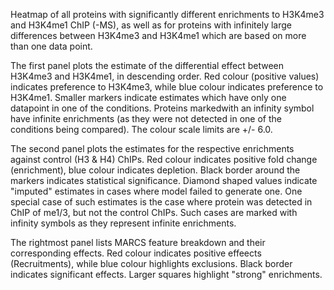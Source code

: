 

Heatmap of all proteins with significantly different enrichments to H3K4me3 and H3K4me1 ChIP (-MS),
as well as for proteins with infinitely large differences between H3K4me3 and H3K4me1 which are based on more than one data point.

The first panel plots the estimate of the differential effect between H3K4me3 and H3K4me1, in descending order.
Red colour (positive values) indicates preference to H3K4me3, while blue colour indicates preference to H3K4me1.
Smaller markers indicate estimates which have only one datapoint in one of the conditions.
Proteins markedwith an infinity symbol have infinite enrichments (as they were not detected in one of the conditions being compared).
The colour scale limits are +/- 6.0. 

The second panel plots the estimates for the respective enrichments against control (H3 & H4) ChIPs.
Red colour indicates positive fold change (enrichment), blue colour indicates depletion.
Black border around the markers indicates statistical significance.
Diamond shaped values indicate "imputed" estimates in cases where model failed to generate one.
One special case of such estimates is the case where protein was detected in ChIP of me1/3, but not
the control ChIPs. Such cases are marked with infinity symbols as they represent infinite enrichments.

The rightmost panel lists MARCS feature breakdown and their corresponding effects.
Red colour indicates positive effeects (Recruitments), while blue colour highlights exclusions.
Black border indicates significant effects. Larger squares highlight "strong" enrichments.

